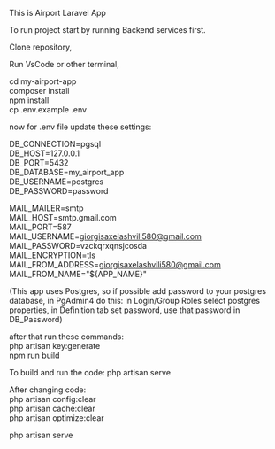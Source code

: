 This is Airport Laravel App

To run project start by running Backend services first.

Clone repository,

Run VsCode or other terminal,

cd my-airport-app  
composer install  
npm install  
cp .env.example .env  

now for .env file update these settings:

DB_CONNECTION=pgsql  
DB_HOST=127.0.0.1  
DB_PORT=5432  
DB_DATABASE=my_airport_app  
DB_USERNAME=postgres  
DB_PASSWORD=password  
  
MAIL_MAILER=smtp  
MAIL_HOST=smtp.gmail.com  
MAIL_PORT=587  
MAIL_USERNAME=giorgisaxelashvili580@gmail.com  
MAIL_PASSWORD=vzckqrxqnsjcosda  
MAIL_ENCRYPTION=tls  
MAIL_FROM_ADDRESS=giorgisaxelashvili580@gmail.com  
MAIL_FROM_NAME="${APP_NAME}"  

  
(This app uses Postgres, so if possible add password to your postgres database,
in PgAdmin4 do this: in Login/Group Roles select postgres properties, in Definition tab set password, use that password in DB_Password)

after that run these commands:  
php artisan key:generate  
npm run build   

To build and run the code:
php artisan serve    

After changing code:  
php artisan config:clear    
php artisan cache:clear  
php artisan optimize:clear  
  
php artisan serve    
